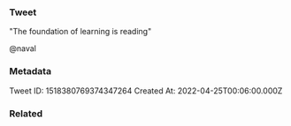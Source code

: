 ### Tweet
"The foundation of learning is reading"

@naval

### Metadata
Tweet ID: 1518380769374347264
Created At: 2022-04-25T00:06:00.000Z

### Related

